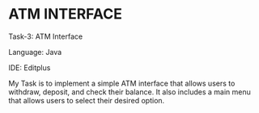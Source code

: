 # ATM INTERFACE

Task-3: ATM Interface

Language: Java


IDE: Editplus


My Task is to implement a simple ATM interface that allows users to withdraw, deposit, and check their balance.
It also includes a main menu that allows users to select their desired option.

